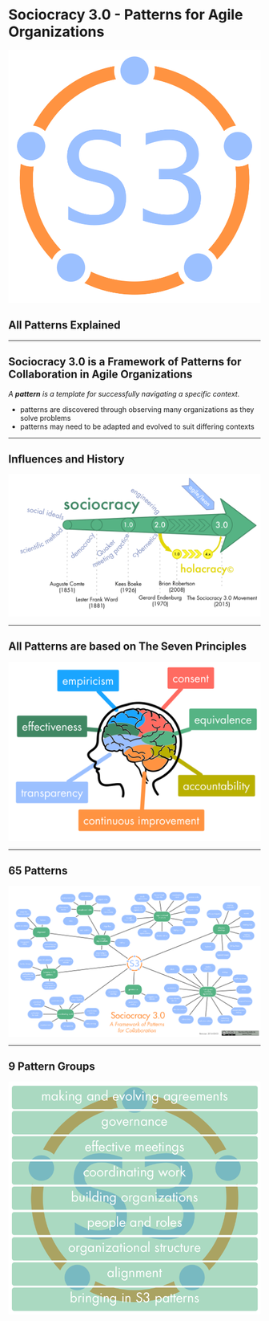 # Sociocracy 3.0 - Patterns for Agile Organizations

![fit](img/general/logo.png)

## All Patterns Explained

---

## Sociocracy 3.0 is a Framework of Patterns for Collaboration in Agile Organizations

_A **pattern** is a template for successfully navigating a specific context._

* patterns are discovered through observing many organizations as they solve problems
* patterns may need to be adapted and evolved to suit differing contexts

---

## Influences and History

![inline, fit](img/general/history.png)

---

## All Patterns are based on The Seven Principles

![inline,fit](img/general/s3-principles.png)

---

## 65 Patterns

![inline,fit](img/general/s3-patterns-map.png)

---

## 9 Pattern Groups

![inline,fit](img/pattern-groups/all.png)

